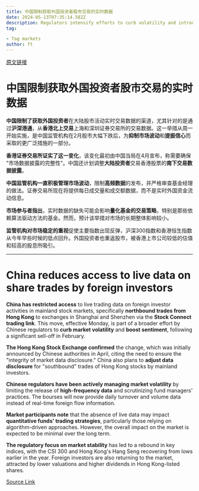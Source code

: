 ```yaml
---
title: 中国限制获取外国投资者股市交易的实时数据
date: 2024-05-13T07:35:14.582Z
description: Regulators intensify efforts to curb volatility and introduce measures to bolster market sentiment
tag: 

- Tag markets
author: ft
---
```


[原文链接](https://ft.com/content/b1d18c4e-1c7d-47c5-a966-9c0a7217a42e)

# 中国限制获取外国投资者股市交易的实时数据

**中国限制了获取外国投资者**在大陆股市活动实时交易数据的渠道，尤其针对的是通过**沪深港通**，从**香港北上交易**上海和深圳证券交易所的交易数据。这一举措从周一开始实施，是中国监管机构在2月股市大幅下跌后，为**抑制市场波动**和**提振信心**而采取的更广泛措施的一部分。

**香港证券交易所证实了这一变化**，该变化最初由中国当局在4月宣布，称需要确保 "市场数据披露的完整性"。中国还计划调整**大陆投资者**交易香港股票的**南下交易数据披露**。

**中国监管机构一直积极管理市场波动**，限制**高频数据**的发布，并严格审查基金经理的做法。证券交易所现在将提供每日成交量和成交额数据，而不是实时外国资金流动信息。

**市场参与者指出**，实时数据的缺失可能会影响**量化基金的交易策略**，特别是那些依赖算法驱动方法的基金。然而，预计该举措对市场的长期整体影响较小。

**监管机构对市场稳定的重视**促使主要指数出现反弹，沪深300指数和香港恒生指数从今年早些时候的低点回升。外国投资者也重返股市，被香港上市公司较低的估值和较高的股息所吸引。

---

# China reduces access to live data on share trades by foreign investors 

**China has restricted access** to live trading data on foreign investor activities in mainland stock markets, specifically **northbound trades from Hong Kong** to exchanges in Shanghai and Shenzhen via the **Stock Connect trading link**. This move, effective Monday, is part of a broader effort by Chinese regulators to **curb market volatility** and **boost sentiment**, following a significant sell-off in February. 

**The Hong Kong Stock Exchange confirmed** the change, which was initially announced by Chinese authorities in April, citing the need to ensure the "integrity of market data disclosure." China also plans to **adjust data disclosure** for "southbound" trades of Hong Kong stocks by mainland investors. 

**Chinese regulators have been actively managing market volatility** by limiting the release of **high-frequency data** and scrutinizing fund managers' practices. The bourses will now provide daily turnover and volume data instead of real-time foreign flow information. 

**Market participants note** that the absence of live data may impact **quantitative funds' trading strategies**, particularly those relying on algorithm-driven approaches. However, the overall impact on the market is expected to be minimal over the long term. 

**The regulatory focus on market stability** has led to a rebound in key indices, with the CSI 300 and Hong Kong's Hang Seng recovering from lows earlier in the year. Foreign investors are also returning to the market, attracted by lower valuations and higher dividends in Hong Kong-listed shares.

[Source Link](https://ft.com/content/b1d18c4e-1c7d-47c5-a966-9c0a7217a42e)

